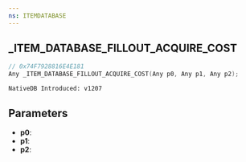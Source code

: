 ```yaml
---
ns: ITEMDATABASE
---
```

## _ITEM_DATABASE_FILLOUT_ACQUIRE_COST

```c
// 0x74F7928816E4E181
Any _ITEM_DATABASE_FILLOUT_ACQUIRE_COST(Any p0, Any p1, Any p2);
```

```
NativeDB Introduced: v1207
```

## Parameters
* **p0**:
* **p1**:
* **p2**:
